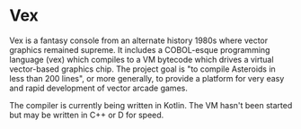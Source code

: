 # Vex

Vex is a fantasy console from an alternate history 1980s where vector graphics remained supreme.  It includes a COBOL-esque programming language (vex)
which compiles to a VM bytecode which drives a virtual vector-based graphics chip.  The project goal is "to compile Asteroids in less than 200 lines", or more
generally, to provide a platform for very easy and rapid development of vector arcade games.

The compiler is currently being written in Kotlin.  The VM hasn't been started but may be written in C++ or D for speed.
